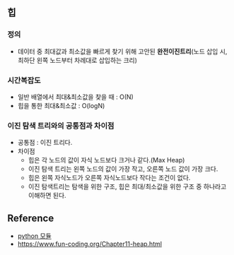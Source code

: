 ## 힙

### 정의
- 데이터 중 최대값과 최소값을 빠르게 찾기 위해 고안된 **완전이진트리**(노드 삽입 시, 최하단 왼쪽 노드부터 차례대로 삽입하는 크리)

### 시간복잡도
- 일반 배열에서 최대&최소값을 찾을 때 : O(N)
- 힙을 통한 최대&최소값 : O(logN)

### 이진 탐색 트리와의 공통점과 차이점
- 공통점 : 이진 트리다.
- 차이점
    - 힙은 각 노드의 값이 자식 노드보다 크거나 같다.(Max Heap)
    - 이진 탐색 트리는 왼쪽 노드의 값이 가장 작고, 오른쪽 노드 값이 가장 크다.
    - 힙은 왼쪽 자식노드가 오른쪽 자식노드보다 작다는 조건이 없다.
    - 이진 탐색트리는 탐색을 위한 구조, 힙은 최대/최소값을 위한 구조 중 하나라고 이해하면 된다.


## Reference
- [python 모듈](https://www.daleseo.com/python-heapq/)
- https://www.fun-coding.org/Chapter11-heap.html